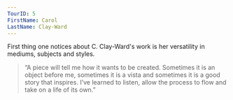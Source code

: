 ```yaml
---
TourID: 5
FirstName: Carol
LastName: Clay-Ward
---
```


First thing one notices about C. Clay-Ward's work is her versatility in mediums, subjects and styles.

<blockquote>
“A piece will tell me how it wants to be created.  Sometimes it is an object before me, sometimes it is a vista and sometimes it is a good story that inspires. I’ve learned to listen, allow the process to flow and take on a life of its own.”
</blockquote>

